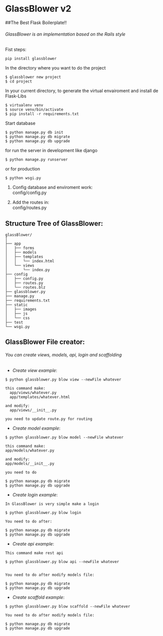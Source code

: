 GlassBlower v2
=================

##The Best Flask Boilerplate!!

###### GlassBlower is an implementation based on the Rails style

Fist steps:
```
pip install glassblower
```
In the directory where you want to do the project
```
$ glassblower new project
$ cd project
```
In your current directory, to generate the virtual envairoment
and install de Flask-Libs
```
$ virtualenv venv
$ source venv/bin/activate
$ pip install -r requirements.txt 
```

Start database
```
$ python manage.py db init 
$ python manage.py db migrate 
$ python manage.py db upgrade 
```

for run the server in development like django
```
$ python manage.py runserver 
```
or for production 
```
$ python wsgi.py
```

1. Config database and enviroment work: <br>
config/config.py 
 
2. Add the routes in: <br>
config/routes.py 

## Structure Tree of GlassBlower:

```
glassBlower/
│
├── app 
│   ├── forms 
│   ├── models 
│   ├── templates 
│   │   └── index.html 
│   └── views 
│       └── index.py 
├── config 
│   ├── config.py 
│   ├── routes.py 
│   └── routes.blz 
├── glassblower.py 
├── manage.py 
├── requirements.txt 
├── static 
│   ├── images 
│   ├── js 
│   └── css   
├── test
└── wsgi.py 
```


## GlassBlower File creator:

###### You can create views, models, api, login and scaffolding

* *Create view example*:

```
$ python glassblower.py blow view --newFile whatever

this command make:
  app/views/whatever.py
  app/templates/whatever.html

and modify: 
  app/views/__init__.py

you need to update route.py for routing
```

* *Create model example*:

```
$ python glassblower.py blow model --newFile whatever

this command make:
app/models/whatever.py
 
and modify:
app/models/__init__.py

you need to do

$ python manage.py db migrate
$ python manage.py db upgrade
```

* *Create login example*:

```
In GlassBlower is very simple make a login

$ python glassblower.py blow login

You need to do after:

$ python manage.py db migrate
$ python manage.py db upgrade
```

* *Create api example*:

```
This command make rest api

$ python glassblower.py blow api --newFile whatever


You need to do after modify models file:

$ python manage.py db migrate
$ python manage.py db upgrade
```

* *Create scaffold example*:

```
$ python glassblower.py blow scaffold --newFile whatever

You need to do after modify models file:

$ python manage.py db migrate
$ python manage.py db upgrade
```

